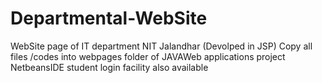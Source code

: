 # Departmental-WebSite
WebSite page of IT department NIT Jalandhar (Devolped in JSP)
Copy all files /codes into webpages folder of JAVAWeb applications project NetbeansIDE
student login facility also available
